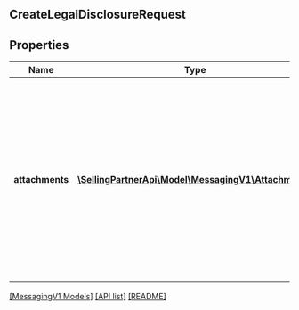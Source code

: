 ## CreateLegalDisclosureRequest

## Properties

Name | Type | Description | Notes
------------ | ------------- | ------------- | -------------
**attachments** | [**\SellingPartnerApi\Model\MessagingV1\Attachment[]**](Attachment.md) | Attachments to include in the message to the buyer. If any text is included in the attachment, the text must be written in the buyer's language of preference, which can be retrieved from the GetAttributes operation. | [optional]

[[MessagingV1 Models]](../) [[API list]](../../Api) [[README]](../../../README.md)
